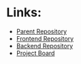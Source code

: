 # Links:

- [Parent Repository](https://github.com/MarcyLeite/fatec-api-4)
- [Frontend Repository](https://github.com/MarcyLeite/fatec-api-4-frontend)
- [Backend Repository](https://github.com/MarcyLeite/fatec-api-4-backend)
- [Project Board](https://github.com/users/MarcyLeite/projects/8)
